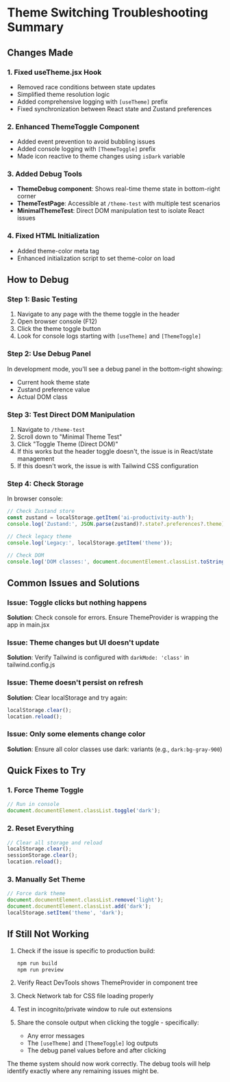 # Theme Switching Troubleshooting Summary

## Changes Made

### 1. Fixed useTheme.jsx Hook
- Removed race conditions between state updates
- Simplified theme resolution logic
- Added comprehensive logging with `[useTheme]` prefix
- Fixed synchronization between React state and Zustand preferences

### 2. Enhanced ThemeToggle Component
- Added event prevention to avoid bubbling issues
- Added console logging with `[ThemeToggle]` prefix
- Made icon reactive to theme changes using `isDark` variable

### 3. Added Debug Tools
- **ThemeDebug component**: Shows real-time theme state in bottom-right corner
- **ThemeTestPage**: Accessible at `/theme-test` with multiple test scenarios
- **MinimalThemeTest**: Direct DOM manipulation test to isolate React issues

### 4. Fixed HTML Initialization
- Added theme-color meta tag
- Enhanced initialization script to set theme-color on load

## How to Debug

### Step 1: Basic Testing
1. Navigate to any page with the theme toggle in the header
2. Open browser console (F12)
3. Click the theme toggle button
4. Look for console logs starting with `[useTheme]` and `[ThemeToggle]`

### Step 2: Use Debug Panel
In development mode, you'll see a debug panel in the bottom-right showing:
- Current hook theme state
- Zustand preference value
- Actual DOM class

### Step 3: Test Direct DOM Manipulation
1. Navigate to `/theme-test`
2. Scroll down to "Minimal Theme Test"
3. Click "Toggle Theme (Direct DOM)"
4. If this works but the header toggle doesn't, the issue is in React/state management
5. If this doesn't work, the issue is with Tailwind CSS configuration

### Step 4: Check Storage
In browser console:
```javascript
// Check Zustand store
const zustand = localStorage.getItem('ai-productivity-auth');
console.log('Zustand:', JSON.parse(zustand)?.state?.preferences?.theme);

// Check legacy theme
console.log('Legacy:', localStorage.getItem('theme'));

// Check DOM
console.log('DOM classes:', document.documentElement.classList.toString());
```

## Common Issues and Solutions

### Issue: Toggle clicks but nothing happens
**Solution**: Check console for errors. Ensure ThemeProvider is wrapping the app in main.jsx

### Issue: Theme changes but UI doesn't update
**Solution**: Verify Tailwind is configured with `darkMode: 'class'` in tailwind.config.js

### Issue: Theme doesn't persist on refresh
**Solution**: Clear localStorage and try again:
```javascript
localStorage.clear();
location.reload();
```

### Issue: Only some elements change color
**Solution**: Ensure all color classes use dark: variants (e.g., `dark:bg-gray-900`)

## Quick Fixes to Try

### 1. Force Theme Toggle
```javascript
// Run in console
document.documentElement.classList.toggle('dark');
```

### 2. Reset Everything
```javascript
// Clear all storage and reload
localStorage.clear();
sessionStorage.clear();
location.reload();
```

### 3. Manually Set Theme
```javascript
// Force dark theme
document.documentElement.classList.remove('light');
document.documentElement.classList.add('dark');
localStorage.setItem('theme', 'dark');
```

## If Still Not Working

1. Check if the issue is specific to production build:
   ```bash
   npm run build
   npm run preview
   ```

2. Verify React DevTools shows ThemeProvider in component tree

3. Check Network tab for CSS file loading properly

4. Test in incognito/private window to rule out extensions

5. Share the console output when clicking the toggle - specifically:
   - Any error messages
   - The `[useTheme]` and `[ThemeToggle]` log outputs
   - The debug panel values before and after clicking

The theme system should now work correctly. The debug tools will help identify exactly where any remaining issues might be.
